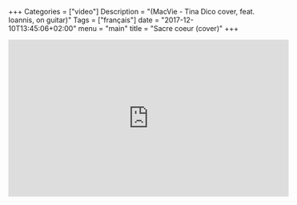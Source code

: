 +++
Categories = ["video"]
Description = "(MacVie - Tina Dico cover, feat. Ioannis, on guitar)"
Tags = ["français"]
date = "2017-12-10T13:45:06+02:00"
menu = "main"
title = "Sacre coeur (cover)"
+++


<iframe width="560" height="315" src="https://www.youtube.com/embed/Jq-Hsg07E5Q?rel=0&amp;controls=0" frameborder="0" gesture="media" allow="encrypted-media" allowfullscreen></iframe>


